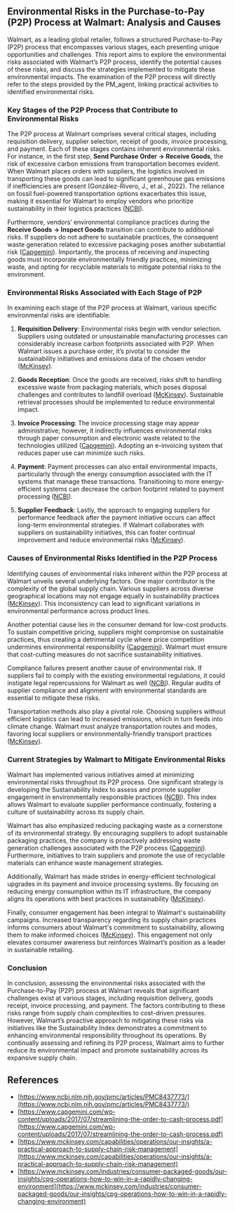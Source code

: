 ## Environmental Risks in the Purchase-to-Pay (P2P) Process at Walmart: Analysis and Causes

Walmart, as a leading global retailer, follows a structured Purchase-to-Pay (P2P) process that encompasses various stages, each presenting unique opportunities and challenges. This report aims to explore the environmental risks associated with Walmart’s P2P process, identify the potential causes of these risks, and discuss the strategies implemented to mitigate these environmental impacts. The examination of the P2P process will directly refer to the steps provided by the PM_agent, linking practical activities to identified environmental risks.

### Key Stages of the P2P Process that Contribute to Environmental Risks

The P2P process at Walmart comprises several critical stages, including requisition delivery, supplier selection, receipt of goods, invoice processing, and payment. Each of these stages contains inherent environmental risks. For instance, in the first step, **Send Purchase Order -> Receive Goods**, the risk of excessive carbon emissions from transportation becomes evident. When Walmart places orders with suppliers, the logistics involved in transporting these goods can lead to significant greenhouse gas emissions if inefficiencies are present (González-Rivero, J., et al., 2022). The reliance on fossil fuel-powered transportation options exacerbates this issue, making it essential for Walmart to employ vendors who prioritize sustainability in their logistics practices ([NCBI](https://www.ncbi.nlm.nih.gov/pmc/articles/PMC8437773/)).

Furthermore, vendors’ environmental compliance practices during the **Receive Goods -> Inspect Goods** transition can contribute to additional risks. If suppliers do not adhere to sustainable practices, the consequent waste generation related to excessive packaging poses another substantial risk ([Capgemini](https://www.capgemini.com/wp-content/uploads/2017/07/streamlining-the-order-to-cash-process.pdf)). Importantly, the process of receiving and inspecting goods must incorporate environmentally friendly practices, minimizing waste, and opting for recyclable materials to mitigate potential risks to the environment.

### Environmental Risks Associated with Each Stage of P2P

In examining each stage of the P2P process at Walmart, various specific environmental risks are identifiable:

1. **Requisition Delivery**: Environmental risks begin with vendor selection. Suppliers using outdated or unsustainable manufacturing processes can considerably increase carbon footprints associated with P2P. When Walmart issues a purchase order, it’s pivotal to consider the sustainability initiatives and emissions data of the chosen vendor ([McKinsey](https://www.mckinsey.com/capabilities/operations/our-insights/a-practical-approach-to-supply-chain-risk-management)).

2. **Goods Reception**: Once the goods are received, risks shift to handling excessive waste from packaging materials, which poses disposal challenges and contributes to landfill overload ([McKinsey](https://www.mckinsey.com/industries/consumer-packaged-goods/our-insights/cpg-operations-how-to-win-in-a-rapidly-changing-environment)). Sustainable retrieval processes should be implemented to reduce environmental impact.

3. **Invoice Processing**: The invoice processing stage may appear administrative; however, it indirectly influences environmental risks through paper consumption and electronic waste related to the technologies utilized ([Capgemini](https://www.capgemini.com/wp-content/uploads/2017/07/streamlining-the-order-to-cash-process.pdf)). Adopting an e-invoicing system that reduces paper use can minimize such risks.

4. **Payment**: Payment processes can also entail environmental impacts, particularly through the energy consumption associated with the IT systems that manage these transactions. Transitioning to more energy-efficient systems can decrease the carbon footprint related to payment processing ([NCBI](https://www.ncbi.nlm.nih.gov/pmc/articles/PMC8437773/)).

5. **Supplier Feedback**: Lastly, the approach to engaging suppliers for performance feedback after the payment initiative occurs can affect long-term environmental strategies. If Walmart collaborates with suppliers on sustainability initiatives, this can foster continual improvement and reduce environmental risks ([McKinsey](https://www.mckinsey.com/capabilities/operations/our-insights/a-practical-approach-to-supply-chain-risk-management)).

### Causes of Environmental Risks Identified in the P2P Process 

Identifying causes of environmental risks inherent within the P2P process at Walmart unveils several underlying factors. One major contributor is the complexity of the global supply chain. Various suppliers across diverse geographical locations may not engage equally in sustainability practices ([McKinsey](https://www.mckinsey.com/industries/consumer-packaged-goods/our-insights/cpg-operations-how-to-win-in-a-rapidly-changing-environment)). This inconsistency can lead to significant variations in environmental performance across product lines.

Another potential cause lies in the consumer demand for low-cost products. To sustain competitive pricing, suppliers might compromise on sustainable practices, thus creating a detrimental cycle where price competition undermines environmental responsibility ([Capgemini](https://www.capgemini.com/wp-content/uploads/2017/07/streamlining-the-order-to-cash-process.pdf)). Walmart must ensure that cost-cutting measures do not sacrifice sustainability initiatives.

Compliance failures present another cause of environmental risk. If suppliers fail to comply with the existing environmental regulations, it could instigate legal repercussions for Walmart as well ([NCBI](https://www.ncbi.nlm.nih.gov/pmc/articles/PMC8437773/)). Regular audits of supplier compliance and alignment with environmental standards are essential to mitigate these risks.

Transportation methods also play a pivotal role. Choosing suppliers without efficient logistics can lead to increased emissions, which in turn feeds into climate change. Walmart must analyze transportation routes and modes, favoring local suppliers or environmentally-friendly transport practices ([McKinsey](https://www.mckinsey.com/capabilities/operations/our-insights/a-practical-approach-to-supply-chain-risk-management)).

### Current Strategies by Walmart to Mitigate Environmental Risks

Walmart has implemented various initiatives aimed at minimizing environmental risks throughout its P2P process. One significant strategy is developing the Sustainability Index to assess and promote supplier engagement in environmentally responsible practices ([NCBI](https://www.ncbi.nlm.nih.gov/pmc/articles/PMC8437773/)). This index allows Walmart to evaluate supplier performance continually, fostering a culture of sustainability across its supply chain.

Walmart has also emphasized reducing packaging waste as a cornerstone of its environmental strategy. By encouraging suppliers to adopt sustainable packaging practices, the company is proactively addressing waste generation challenges associated with the P2P process ([Capgemini](https://www.capgemini.com/wp-content/uploads/2017/07/streamlining-the-order-to-cash-process.pdf)). Furthermore, initiatives to train suppliers and promote the use of recyclable materials can enhance waste management strategies.

Additionally, Walmart has made strides in energy-efficient technological upgrades in its payment and invoice processing systems. By focusing on reducing energy consumption within its IT infrastructure, the company aligns its operations with best practices in sustainability ([McKinsey](https://www.mckinsey.com/capabilities/operations/our-insights/a-practical-approach-to-supply-chain-risk-management)).

Finally, consumer engagement has been integral to Walmart's sustainability campaigns. Increased transparency regarding its supply chain practices informs consumers about Walmart's commitment to sustainability, allowing them to make informed choices ([McKinsey](https://www.mckinsey.com/industries/consumer-packaged-goods/our-insights/cpg-operations-how-to-win-in-a-rapidly-changing-environment)). This engagement not only elevates consumer awareness but reinforces Walmart’s position as a leader in sustainable retailing.

### Conclusion

In conclusion, assessing the environmental risks associated with the Purchase-to-Pay (P2P) process at Walmart reveals that significant challenges exist at various stages, including requisition delivery, goods receipt, invoice processing, and payment. The factors contributing to these risks range from supply chain complexities to cost-driven pressures. However, Walmart’s proactive approach to mitigating these risks via initiatives like the Sustainability Index demonstrates a commitment to enhancing environmental responsibility throughout its operations. By continually assessing and refining its P2P process, Walmart aims to further reduce its environmental impact and promote sustainability across its expansive supply chain.

## References
- [https://www.ncbi.nlm.nih.gov/pmc/articles/PMC8437773/](https://www.ncbi.nlm.nih.gov/pmc/articles/PMC8437773/) 
- [https://www.capgemini.com/wp-content/uploads/2017/07/streamlining-the-order-to-cash-process.pdf](https://www.capgemini.com/wp-content/uploads/2017/07/streamlining-the-order-to-cash-process.pdf) 
- [https://www.mckinsey.com/capabilities/operations/our-insights/a-practical-approach-to-supply-chain-risk-management](https://www.mckinsey.com/capabilities/operations/our-insights/a-practical-approach-to-supply-chain-risk-management) 
- [https://www.mckinsey.com/industries/consumer-packaged-goods/our-insights/cpg-operations-how-to-win-in-a-rapidly-changing-environment](https://www.mckinsey.com/industries/consumer-packaged-goods/our-insights/cpg-operations-how-to-win-in-a-rapidly-changing-environment)